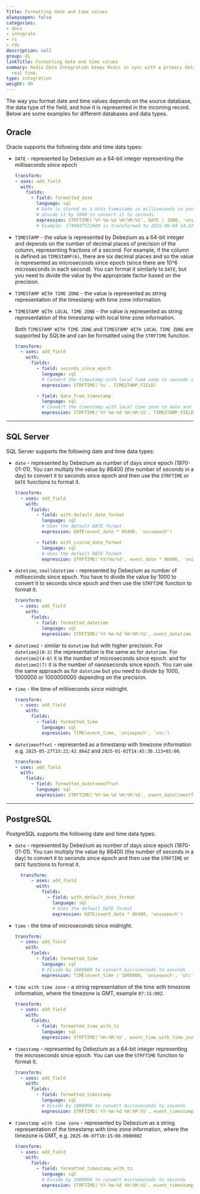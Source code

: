 ```yaml
---
Title: Formatting date and time values
alwaysopen: false
categories:
- docs
- integrate
- rs
- rdi
description: null
group: di
linkTitle: Formatting date and time values
summary: Redis Data Integration keeps Redis in sync with a primary database in near
  real time.
type: integration
weight: 40
---
```


The way you format date and time values depends on the source database, the data type of the field, and how it is represented in the incoming record. Below are some examples for different databases and data types.

## Oracle

Oracle supports the following date and time data types:

- `DATE` - represented by Debezium as a 64-bit integer representing the milliseconds since epoch
  ```yaml
  transform:
  - uses: add_field
    with:
      fields:
        - field: formatted_date
          language: sql
          # Date is stored as a Unix timestamp in milliseconds so you need to
          # divide it by 1000 to convert it to seconds.
          expression: STRFTIME('%Y-%m-%d %H:%M:%S', DATE / 1000, 'unixepoch')
          # Example: 1749047572000 is transformed to 2025-06-04 14:32:52
  ```
- `TIMESTAMP` - the value is represented by Debezium as a 64-bit integer and depends on the number of decimal places of precision of the column, representing fractions of a second. For example, if the column is defined as `TIMESTAMP(6)`, there are six decimal places and so the value is represented as microseconds since epoch (since there are 10^6 microseconds in each second).
You can format it similarly to `DATE`, but you need to divide the value by the appropriate factor based on the precision.

- `TIMESTAMP WITH TIME ZONE` - the value is represented as string representation of the timestamp with time zone information.

- `TIMESTAMP WITH LOCAL TIME ZONE` - the value is represented as string representation of the timestamp with local time zone information.

  Both `TIMESTAMP WITH TIME ZONE` and `TIMESTAMP WITH LOCAL TIME ZONE` are supported by SQLite and can be formatted using the `STRFTIME` function.

  ```yaml
  transform:
    - uses: add_field
      with:
        fields:
          - field: seconds_since_epoch
            language: sql
            # Convert the timestamp with local time zone to seconds since epoch.
            expression: STRFTIME('%s', TIMESTAMP_FIELD)

          - field: date_from_timestamp
            language: sql
            # Convert the timestamp with local time zone to date and time.
            expression: STRFTIME('%Y-%m-%d %H:%M:%S', TIMESTAMP_FIELD)
  ```

----

## SQL Server
SQL Server supports the following date and time data types:

- `date` - represented by Debezium as number of days since epoch (1970-01-01). You can multiply the value by 86400 (the number of seconds in a day) to convert it to seconds since epoch and then use the `STRFTIME` or `DATE` functions to format it.
  ```yaml
  transform:
    - uses: add_field
      with:
        fields:
          - field: with_default_date_format
            language: sql
            # Uses the default DATE format
            expression: DATE(event_date * 86400, 'unixepoch')
  
          - field: with_custom_date_format
            language: sql
            # Uses the default DATE format
            expression: STRFTIME('%Y/%m/%d', event_date * 86400, 'unixepoch')
  ```

- `datetime`, `smalldatetime` - represented by Debezium as number of milliseconds since epoch. You have to divide the value by 1000 to convert it to seconds since epoch and then use the `STRFTIME` function to format it.
  ```yaml
  transform:
    - uses: add_field
      with:
        fields:
          - field: formatted_datetime
            language: sql
            expression: STRFTIME('%Y-%m-%d %H:%M:%S', event_datetime / 1000, 'unixepoch')
  ```

- `datetime2` - similar to `datetime` but with higher precision. For `datetime2(0-3)` the representation is the same as for `datetime`. For `datetime2(4-6)` it is the number of microseconds since epoch. and for `datetime2(7)` it is the number of nanoseconds since epoch. You can use the same approach as for `datetime` but you need to divide by 1000, 1000000 or 1000000000 depending on the precision.

- `time` - the time of milliseconds since midnight.
  ```yaml
  transform:
    - uses: add_field
      with:
        fields:
          - field: formatted_time
            language: sql
            expression: TIME(event_time, 'unixepoch', 'utc')
  ```

- `datetimeoffset` - represented as a timestamp with timezone information e.g. `2025-05-27T15:21:42.864Z` and `2025-01-02T14:45:30.123+05:00`. 
  ```yaml
  transform:
  - uses: add_field
    with:
      fields:
        - field: formatted_datetimeoffset
          language: sql
          expression: STRFTIME('%Y-%m-%d %H:%M:%S', event_datetimeoffset)
  ```




<!-- TODO [ilianiliev-redis]: Test and document the dynamic expressions for the rest of the supported databases - MySQL, PostgresSQL, MongoDB -->



----

## PostgreSQL

PostgreSQL supports the following date and time data types:

- `date` - represented by Debezium as number of days since epoch (1970-01-01). You can multiply the value by 86400 (the number of seconds in a day) to convert it to seconds since epoch and then use the `STRFTIME` or `DATE` functions to format it.
  ```yaml
    transform:
        - uses: add_field
          with:
            fields:
              - field: with_default_date_format
                language: sql
                # Uses the default DATE format
                expression: DATE(event_date * 86400, 'unixepoch')
  ```

- `time` - the time of microseconds since midnight.
  ```yaml
  transform:
    - uses: add_field
      with:
        fields:
          - field: formatted_time
            language: sql
            # Divide by 1000000 to convert microseconds to seconds
            expression: TIME(event_time / 1000000, 'unixepoch', 'utc')
  ```

- `time with time zone` - a string representation of the time with timezone information, where the timezone is GMT, example `07:15:00Z`.
  ```yaml
  transform:
    - uses: add_field
      with:
        fields:
          - field: formatted_time_with_tz
            language: sql
            expression: STRFTIME('%H:%M:%S', event_time_with_time_zone)
  ```

- `timestamp` - represented by Debezium as a 64-bit integer representing the microseconds since epoch. You can use the `STRFTIME` function to format it.
  ```yaml
  transform:
    - uses: add_field
      with:
        fields:
          - field: formatted_timestamp
            language: sql
            # Divide by 1000000 to convert microseconds to seconds
            expression: STRFTIME('%Y-%m-%d %H:%M:%S', event_timestamp / 1000000, 'unixepoch')
  ```

- `timestamp with time zone` - represented by Debezium as a string representation of the timestamp with time zone information, where the timezone is GMT, e.g. `2025-06-07T10:15:00.000000Z`
  ```yaml
  transform:
    - uses: add_field
      with:
        fields:
          - field: formatted_timestamp_with_tz
            language: sql
            # Divide by 1000000 to convert microseconds to seconds
            expression: STRFTIME('%Y-%m-%d %H:%M:%S', event_timestamp_with_time_zone)
  ```
